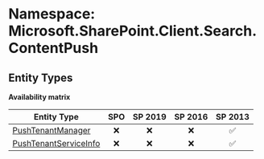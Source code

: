 # Namespace: Microsoft.SharePoint.Client.Search.ContentPush

## Entity Types

**Availability matrix**

Entity Type | SPO | SP 2019 | SP 2016 | SP 2013
----------|:---:|:-------:|:-------:|:-------:
[PushTenantManager](./EntityTypes/PushTenantManager.md) | ❌ | ❌ | ❌ | ✅
[PushTenantServiceInfo](./EntityTypes/PushTenantServiceInfo.md) | ❌ | ❌ | ❌ | ✅